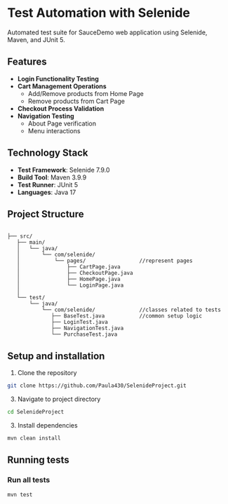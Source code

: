 #  Test Automation with Selenide

Automated test suite for SauceDemo web application using Selenide, Maven, and JUnit 5.

## Features

- **Login Functionality Testing**
- **Cart Management Operations**
    - Add/Remove products from Home Page
    - Remove products from Cart Page
- **Checkout Process Validation**
- **Navigation Testing**
    - About Page verification
    - Menu interactions

## Technology Stack

- **Test Framework**: Selenide 7.9.0
- **Build Tool**: Maven 3.9.9
- **Test Runner**: JUnit 5
- **Languages**: Java 17

## Project Structure

```text

├── src/
   ├── main/
   │   └── java/
   │       └── com/selenide/
   │           └── pages/                 //represent pages
   │               ├── CartPage.java       
   │               ├── CheckoutPage.java
   │               ├── HomePage.java
   │               └── LoginPage.java
   │
   └── test/
       └── java/
           └── com/selenide/              //classes related to tests 
              ├── BaseTest.java           //common setup logic
              ├── LoginTest.java          
              ├── NavigationTest.java     
              └── PurchaseTest.java       
```
## Setup and installation
1. Clone the repository
```` bash
git clone https://github.com/Paula430/SelenideProject.git
````
3. Navigate to project directory
```` bash
cd SelenideProject
````
3. Install dependencies
```` bash
mvn clean install
````

## Running tests
### Run all tests
```` bash
mvn test
````





